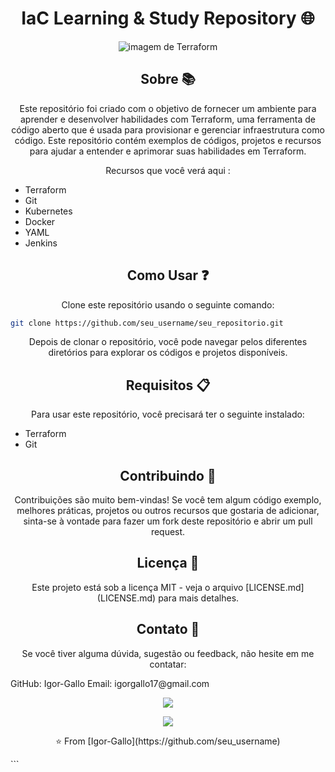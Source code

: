 <h1 align="center">IaC Learning & Study Repository 🌐</h1>

<p align="center">
  <img src="https://www.datocms-assets.com/58478/1640019487-og-image.png" alt="imagem de Terraform"/>
</p>

<h2 align="center">Sobre 📚</h2>

<p align="center">
Este repositório foi criado com o objetivo de fornecer um ambiente para aprender e desenvolver habilidades com Terraform, uma ferramenta de código aberto que é usada para provisionar e gerenciar infraestrutura como código. Este repositório contém exemplos de códigos, projetos e recursos para ajudar a entender e aprimorar suas habilidades em Terraform.
</p>

<p align="center">
  Recursos que você verá aqui :
  
- Terraform
- Git
- Kubernetes
- Docker
- YAML
- Jenkins

<h2 align="center">Como Usar ❓</h2>

<p align="center">
Clone este repositório usando o seguinte comando:
</p>

```bash
git clone https://github.com/seu_username/seu_repositorio.git

```

<p align="center">
Depois de clonar o repositório, você pode navegar pelos diferentes diretórios para explorar os códigos e projetos disponíveis.
</p>

<h2 align="center">Requisitos 📋</h2>

<p align="center">
Para usar este repositório, você precisará ter o seguinte instalado:
</p>

- Terraform
- Git

<h2 align="center">Contribuindo 🤝</h2>

<p align="center">
Contribuições são muito bem-vindas! Se você tem algum código exemplo, melhores práticas, projetos ou outros recursos que gostaria de adicionar, sinta-se à vontade para fazer um fork deste repositório e abrir um pull request.
</p>

<h2 align="center">Licença 📄</h2>

<p align="center">
Este projeto está sob a licença MIT - veja o arquivo [LICENSE.md](LICENSE.md) para mais detalhes.
</p>

<h2 align="center">Contato 📧</h2>

<p align="center">
Se você tiver alguma dúvida, sugestão ou feedback, não hesite em me contatar:
</p>
GitHub: Igor-Gallo
Email: igorgallo17@gmail.com

<p align="center">
  <img src="https://github-readme-stats.vercel.app/api?username=Igor-Gallo&show_icons=true&theme=tokyonight" />
</p>
<p align="center">
  <img src="https://github-readme-streak-stats.herokuapp.com/?user=Igor-Gallo&theme=tokyonight" />
</p>
<p align="center">
⭐️ From [Igor-Gallo](https://github.com/seu_username)
</p>
```
